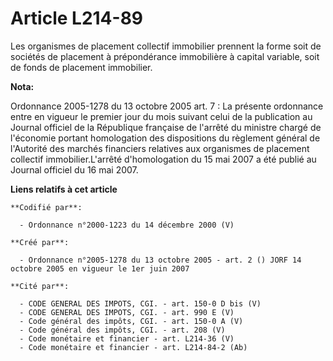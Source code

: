 # Article L214-89

Les organismes de placement collectif immobilier prennent la forme soit de sociétés de placement à prépondérance immobilière
à capital variable, soit de fonds de placement immobilier.

**Nota:**

Ordonnance 2005-1278 du 13 octobre 2005 art. 7 : La présente ordonnance entre en vigueur le premier jour du mois suivant
celui de la publication au Journal officiel de la République française de l'arrêté du ministre chargé de l'économie portant
homologation des dispositions du règlement général de l'Autorité des marchés financiers relatives aux organismes de placement
collectif immobilier.L'arrêté d'homologation du 15 mai 2007 a été publié au Journal officiel du 16 mai 2007.

**Liens relatifs à cet article**

	**Codifié par**:

	  - Ordonnance n°2000-1223 du 14 décembre 2000 (V)

	**Créé par**:

	  - Ordonnance n°2005-1278 du 13 octobre 2005 - art. 2 () JORF 14 octobre 2005 en vigueur le 1er juin 2007

	**Cité par**:

	  - CODE GENERAL DES IMPOTS, CGI. - art. 150-0 D bis (V)
	  - CODE GENERAL DES IMPOTS, CGI. - art. 990 E (V)
	  - Code général des impôts, CGI. - art. 150-0 A (V)
	  - Code général des impôts, CGI. - art. 208 (V)
	  - Code monétaire et financier - art. L214-36 (V)
	  - Code monétaire et financier - art. L214-84-2 (Ab)
